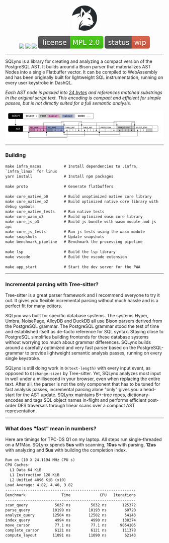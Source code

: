 <p align="center">
  <img src="misc/logo.png" width=80>
</p>
<p align="center">
  <a href="https://github.com/ankoh/sqlynx/actions/workflows/main.yml"><img src="https://github.com/ankoh/sqlynx/actions/workflows/main.yml/badge.svg?branch=main" /></a>
  <a href="https://github.com/ankoh/sqlynx/actions/workflows/renovate.yml"><img src="https://github.com/ankoh/sqlynx/actions/workflows/renovate.yml/badge.svg" /></a>
  <a href="https://coveralls.io/github/ankoh/sqlynx?branch=main"><img src="https://coveralls.io/repos/github/ankoh/sqlynx/badge.svg?branch=main" /></a>
  <a href="https://opensource.org/licenses/MPL-2.0"><img src="misc/badge_mpl2.svg?raw=true" /></a>
  <a href="https://github.com/ankoh/sqlynx/commits/main"><img src="misc/badge_wip.svg?raw=true" /></a>
</p>

---

SQLynx is a library for creating and analyzing a compact version of the PostgreSQL AST.
It builds around a Bison parser that materializes AST Nodes into a single Flatbuffer vector.
It can be compiled to WebAssembly and has been originally built for lightweight SQL instrumentation, running on every user keystroke in DashQL.

_Each AST node is packed into [24 bytes](https://github.com/ankoh/sqlynx/blob/b38e952afcd3367c91ea18f068ed58183dc59683/proto/sqlynx/parsed_script.fbs#L355-L361) and references matched substrings in the original script text.
This encoding is compact and efficient for simple passes, but is not directly suited for a full semantic analysis._

<img src="misc/ast.png?raw=true" width="680px">

---

### Building

```
make infra_macos          # Install dependencies to .infra, `infra_linux` for linux
yarn install              # Install npm packages

make proto                # Generate flatbuffers

make core_native_o0       # Build unoptimized native core library
make core_native_o2       # Build optimized native core library with debug symbols
make core_native_tests    # Run native tests
make core_wasm_o3         # Build optimized wasm core library
make core_js_o3           # Build js bundle with wasm module and js api
make core_js_tests        # Run js tests using the wasm module
make snapshots            # Update snapshots
make benchmark_pipeline   # Benchmark the processing pipeline

make lsp                  # Build the lsp library
make vscode               # Build the vscode extension

make app_start            # Start the dev server for the PWA
```

---

### Incremental parsing with Tree-sitter?

Tree-sitter is a great parser framework and I recommend everyone to try it out.
It gives you flexible incremental parsing without much hassle and is a perfect fit for many editors.

SQLynx was built for specific database systems.
The systems Hyper, Umbra, NoisePage, AlloyDB and DuckDB all use Bison parsers derived from the PostgreSQL grammar.
The PostgreSQL grammar stood the test of time and established itself as de-facto reference for SQL syntax.
Staying close to PostgreSQL simplifies building frontends for these database systems without worrying too much about grammar differences.
SQLynx builds around a carefully optimized and very fast parser based on the PostgreSQL-grammar to provide lightweight semantic analysis passes, running on every single keystroke.

SQLynx is still doing work in `O(text-length)` with every input event, as opposed to `O(change-size)` by Tree-sitter.
Yet, SQLynx analyzes most input in well under a millisecond in your browser, even when replacing the entire text.
After all, the parser is not the only component that has to be tuned for fast analysis passes, incremental parsing alone "only" gives you a head-start for the AST update.
SQLynx maintains B+-tree ropes, dictionary-encodes and tags SQL object names in-flight and performs efficient post-order DFS traversals through linear scans over a compact AST representation.

---

### What does "fast" mean in numbers?

Here are timings for TPC-DS Q1 on my laptop. All steps run single-threaded on a M1Max.
SQLynx spends **5us** with scanning, **10us** with parsing, **12us** with analyzing and **5us** with building the completion index.

```
Run on (10 X 24.1194 MHz CPU s)
CPU Caches:
  L1 Data 64 KiB
  L1 Instruction 128 KiB
  L2 Unified 4096 KiB (x10)
Load Average: 4.82, 4.40, 3.82
----------------------------------------------------------
Benchmark                Time             CPU   Iterations
----------------------------------------------------------
scan_query            5037 ns         5032 ns       125372
parse_query          10199 ns        10193 ns        68720
analyze_query        12504 ns        12502 ns        54143
index_query           4994 ns         4990 ns       138274
move_cursor           77.1 ns         77.1 ns      9054105
complete_cursor       6121 ns         6121 ns       111378
compute_layout       11091 ns        11090 ns        62143
```
